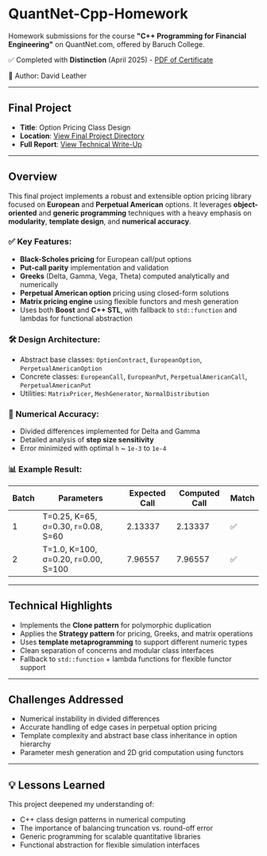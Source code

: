 # QuantNet-Cpp-Homework

Homework submissions for the course **"C++ Programming for Financial Engineering"** on QuantNet.com, offered by Baruch College.

✅ Completed with **Distinction** (April 2025) - [PDF of Certificate](quantnet_c++_cert.pdf)

📘 Author: David Leather

---

## Final Project
- **Title**: Option Pricing Class Design  
- **Location**: [View Final Project Directory](Level%209/9.ab/9.ab)  
- **Full Report**: [View Technical Write-Up](Level%209/9.ab/readme.pdf)

---

## Overview

This final project implements a robust and extensible option pricing library focused on **European** and **Perpetual American** options. It leverages **object-oriented** and **generic programming** techniques with a heavy emphasis on **modularity**, **template design**, and **numerical accuracy**.

### ✅ Key Features:
- **Black-Scholes pricing** for European call/put options
- **Put-call parity** implementation and validation
- **Greeks** (Delta, Gamma, Vega, Theta) computed analytically and numerically
- **Perpetual American option** pricing using closed-form solutions
- **Matrix pricing engine** using flexible functors and mesh generation
- Uses both **Boost** and **C++ STL**, with fallback to `std::function` and lambdas for functional abstraction

### 🛠️ Design Architecture:
- Abstract base classes: `OptionContract`, `EuropeanOption`, `PerpetualAmericanOption`
- Concrete classes: `EuropeanCall`, `EuropeanPut`, `PerpetualAmericanCall`, `PerpetualAmericanPut`
- Utilities: `MatrixPricer`, `MeshGenerator`, `NormalDistribution`

### 🔬 Numerical Accuracy:
- Divided differences implemented for Delta and Gamma
- Detailed analysis of **step size sensitivity**
- Error minimized with optimal `h` ~ `1e-3` to `1e-4`

### 📊 Example Result:
| Batch | Parameters | Expected Call | Computed Call | Match |
|-------|------------|---------------|----------------|--------|
| 1 | T=0.25, K=65, σ=0.30, r=0.08, S=60 | 2.13337 | 2.13337 | ✅ |
| 2 | T=1.0, K=100, σ=0.20, r=0.00, S=100 | 7.96557 | 7.96557 | ✅ |

---

## Technical Highlights

- Implements the **Clone pattern** for polymorphic duplication
- Applies the **Strategy pattern** for pricing, Greeks, and matrix operations
- Uses **template metaprogramming** to support different numeric types
- Clean separation of concerns and modular class interfaces
- Fallback to `std::function` + lambda functions for flexible functor support

---

## Challenges Addressed

- Numerical instability in divided differences
- Accurate handling of edge cases in perpetual option pricing
- Template complexity and abstract base class inheritance in option hierarchy
- Parameter mesh generation and 2D grid computation using functors

---

## 💡 Lessons Learned

This project deepened my understanding of:
- C++ class design patterns in numerical computing
- The importance of balancing truncation vs. round-off error
- Generic programming for scalable quantitative libraries
- Functional abstraction for flexible simulation interfaces
